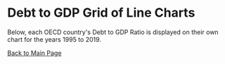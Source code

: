 # Debt to GDP Grid of Line Charts

Below, each OECD country's Debt to GDP Ratio is displayed on their own chart for the years 1995 to 2019.

<div class="flourish-embed flourish-chart" data-src="visualisation/3726597" data-url="https://flo.uri.sh/visualisation/3726597/embed" aria-label=""><script src="https://public.flourish.studio/resources/embed.js"></script></div> 

[Back to Main Page](https://ajferrara.github.io/Telling.Stories.with.Data/)
